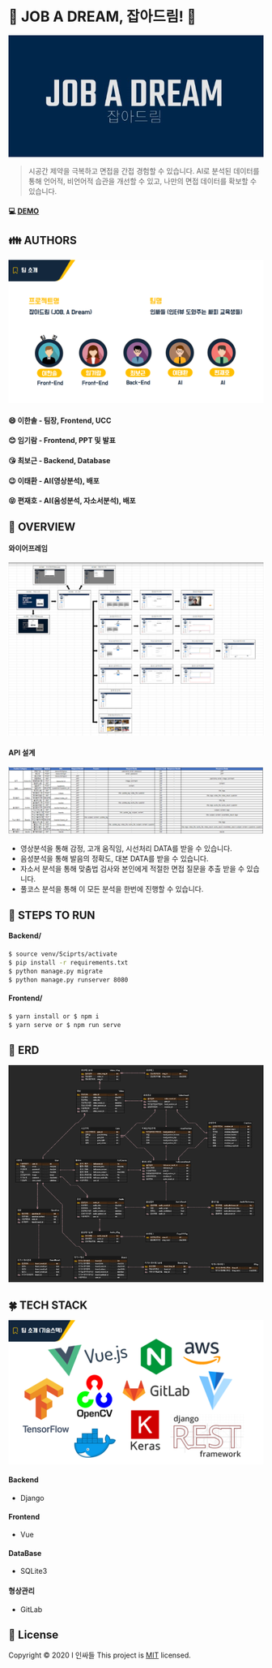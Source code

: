 # :movie_camera: JOB A DREAM, 잡아드림! :microphone:

![image-20201005115530485](README.assets/image-20201005115530485.png)

>시공간 제약을 극복하고 면접을 간접 경험할 수 있습니다. AI로 분석된 데이터를 통해 언어적, 비언어적 습관을 개선할 수 있고, 나만의 면접 데이터를 확보할 수 있습니다.



#### :computer: [DEMO](https://j3b107.p.ssafy.io/)



## :family: AUTHORS

![image-20201008103925380](README.assets/image-20201008103925380.png)

#### :smile: 이한솔 - 팀장, Frontend, UCC

#### :blush: 임기람 - Frontend, PPT 및 발표

#### :kissing_heart: 최보근 - Backend, Database

#### :wink: 이태환 - AI(영상분석), 배포

#### :stuck_out_tongue_closed_eyes: 편재호 - AI(음성분석, 자소서분석), 배포



## :open_hands: OVERVIEW

#### 와이어프레임

![image-20201008105235643](README.assets/image-20201008105235643.png)

#### API 설계

![image-20201008105318226](README.assets/image-20201008105318226.png)

- 영상분석을 통해 감정, 고개 움직임, 시선처리 DATA를 받을 수 있습니다.
- 음성분석을 통해 발음의 정확도, 대본 DATA를 받을 수 있습니다.
- 자소서 분석을 통해 맞춤법 검사와 본인에게 적절한 면접 질문을 추출 받을 수 있습니다.
- 풀코스 분석을 통해 이 모든 분석을 한번에 진행할 수 있습니다.



## :dango: STEPS TO RUN

#### Backend/

```bash
$ source venv/Sciprts/activate
$ pip install -r requirements.txt
$ python manage.py migrate
$ python manage.py runserver 8080
```

#### Frontend/

```bash
$ yarn install or $ npm i
$ yarn serve or $ npm run serve
```



## :stars: ERD

![image-20201008104609014](README.assets/image-20201008104609014.png)



## :four_leaf_clover: TECH STACK

![image-20201008103840121](README.assets/image-20201008103840121.png)

#### Backend

- Django

#### Frontend

- Vue

#### DataBase

- SQLite3

#### 형상관리

- GitLab



## 📝 License

Copyright © 2020 I 인싸들
This project is [MIT](https://github.com/chloe-codes1/FutSalah/blob/master/LICENSE) licensed.